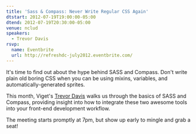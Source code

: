 ```yaml
---
title: 'Sass & Compass: Never Write Regular CSS Again'
dtstart: 2012-07-19T19:00:00-05:00
dtend: 2012-07-19T20:30:00-05:00
venue: nclud
speakers:
  - Trevor Davis
rsvp:
  name: Eventbrite
  url: http://refreshdc-july2012.eventbrite.com/
---
```


It's time to find out about the hype behind SASS and Compass. Don't write plain old boring CSS when you can be using mixins, variables, and automatically-generated sprites.

This month, Viget's [Trevor Davis](http://trevordavis.net/) walks us through the basics of SASS and Compass, providing insight into how to integrate these two awesome tools into your front-end development workflow.

The meeting starts promptly at 7pm, but show up early to mingle and grab a seat!